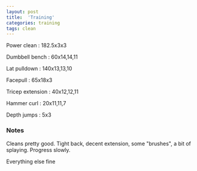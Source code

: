 ```yaml
---
layout: post
title:  'Training'
categories: training
tags: clean
---
```


Power clean  :  182.5x3x3

Dumbbell bench  :  60x14,14,11

Lat pulldown  :  140x13,13,10

Facepull  : 65x18x3

Tricep extension  :  40x12,12,11

Hammer curl  :  20x11,11,7

Depth jumps  :  5x3

### Notes

Cleans pretty good. Tight back, decent extension, some "brushes", a bit of splaying. Progress slowly.

Everything else fine
